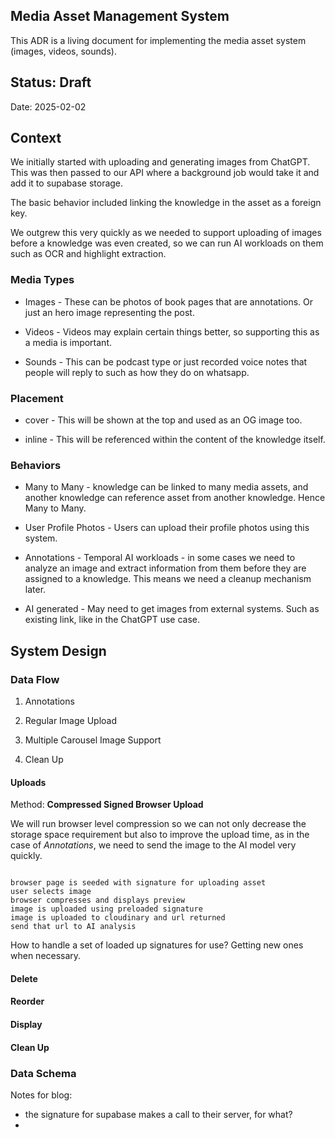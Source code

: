 ## Media Asset Management System

This ADR is a living document for implementing the media asset system (images, videos, sounds).

## Status: Draft

Date: 2025-02-02

## Context

We initially started with uploading and generating images from ChatGPT. This was then passed to our API where a background job would take it and add it to supabase storage.

The basic behavior included linking the knowledge in the asset as a foreign key.

We outgrew this very quickly as we needed to support uploading of images before a knowledge was even created, so we can run AI workloads on them such as OCR and highlight extraction.

### Media Types

- Images - These can be photos of book pages that are annotations. Or just an hero image representing the post.

- Videos - Videos may explain certain things better, so supporting this as a media is important.

- Sounds - This can be podcast type or just recorded voice notes that people will reply to such as how they do on whatsapp.

### Placement

- cover - This will be shown at the top and used as an OG image too.

- inline - This will be referenced within the content of the knowledge itself.

### Behaviors

- Many to Many - knowledge can be linked to many media assets, and another knowledge can reference asset from another knowledge. Hence Many to Many.

- User Profile Photos - Users can upload their profile photos using this system.

- Annotations - Temporal AI workloads - in some cases we need to analyze an image and extract information from them before they are assigned to a knowledge. This means we need a cleanup mechanism later.

- AI generated - May need to get images from external systems. Such as existing link, like in the ChatGPT use case.

## System Design

### Data Flow

1. Annotations

2. Regular Image Upload

3. Multiple Carousel Image Support

4. Clean Up

#### Uploads

Method: **Compressed Signed Browser Upload**

We will run browser level compression so we can not only decrease the storage space requirement but also to improve the upload time, as in the case of *Annotations*, we need to send the image to the AI model very quickly.

```mermaid

browser page is seeded with signature for uploading asset
user selects image
browser compresses and displays preview
image is uploaded using preloaded signature
image is uploaded to cloudinary and url returned
send that url to AI analysis

```

How to handle a set of loaded up signatures for use? Getting new ones when necessary.


#### Delete

#### Reorder

#### Display

#### Clean Up

### Data Schema






Notes for blog:

- the signature for supabase makes a call to their server, for what?
- 
